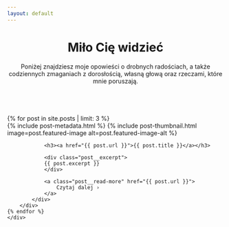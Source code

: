 ```yaml
---
layout: default
---
```



<header>
    <div class="wrapper">
        <div class="hero">
            <div class="hero__text">
                <h1>Miło Cię widzieć</h1>
                <p>Poniżej znajdziesz moje opowieści o drobnych radościach, a także codziennych zmaganiach z dorosłością, własną głową oraz rzeczami, które mnie poruszają.</p>
            </div>
            <img class="hero__image" src="../assets/images/agata.jpg" alt="">
        </div>
    </div>    
</header>

<section class="latest-posts">
    <div class="wrapper">
    {% for post in site.posts | limit: 3 %}
        <div class="post">
            {% include post-metadata.html %}
            {% include post-thumbnail.html image=post.featured-image alt=post.featured-image-alt %}
            <div class="post__summary">

                <h3><a href="{{ post.url }}">{{ post.title }}</a></h3>

                <div class="post__excerpt">    
                {{ post.excerpt }}
                </div>
            
                <a class="post__read-more" href="{{ post.url }}">
                    Czytaj dalej ›
                </a>
            </div>
        </div>
    {% endfor %}
    </div>
</section>

